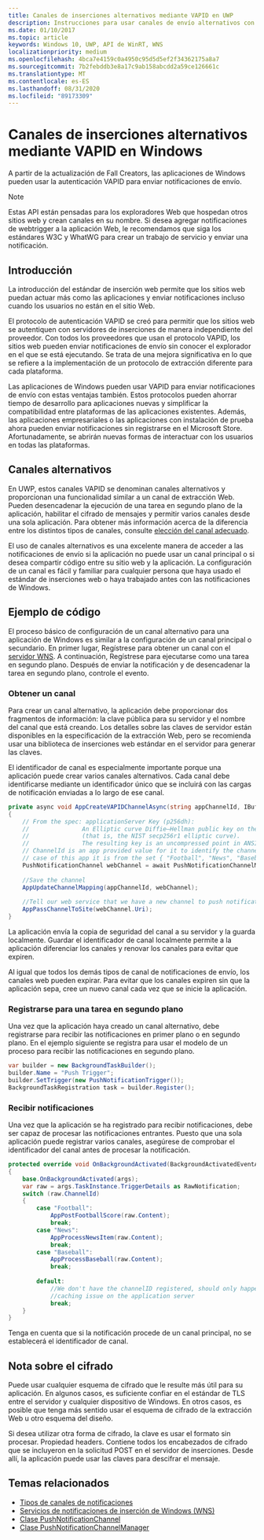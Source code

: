 ```yaml
---
title: Canales de inserciones alternativos mediante VAPID en UWP
description: Instrucciones para usar canales de envío alternativos con el protocolo VAPID desde una aplicación de Windows
ms.date: 01/10/2017
ms.topic: article
keywords: Windows 10, UWP, API de WinRT, WNS
localizationpriority: medium
ms.openlocfilehash: 4bca7e4159c0a4950c95d5d5ef2f34362175a8a7
ms.sourcegitcommit: 7b2febddb3e8a17c9ab158abcdd2a59ce126661c
ms.translationtype: MT
ms.contentlocale: es-ES
ms.lasthandoff: 08/31/2020
ms.locfileid: "89173309"
---
```

# <a name="alternate-push-channels-using-vapid-in-windows"></a>Canales de inserciones alternativos mediante VAPID en Windows 
A partir de la actualización de Fall Creators, las aplicaciones de Windows pueden usar la autenticación VAPID para enviar notificaciones de envío.  

> [!NOTE]
> Estas API están pensadas para los exploradores Web que hospedan otros sitios web y crean canales en su nombre.  Si desea agregar notificaciones de webtrigger a la aplicación Web, le recomendamos que siga los estándares W3C y WhatWG para crear un trabajo de servicio y enviar una notificación.

## <a name="introduction"></a>Introducción
La introducción del estándar de inserción web permite que los sitios web puedan actuar más como las aplicaciones y enviar notificaciones incluso cuando los usuarios no están en el sitio Web.

El protocolo de autenticación VAPID se creó para permitir que los sitios web se autentiquen con servidores de inserciones de manera independiente del proveedor. Con todos los proveedores que usan el protocolo VAPID, los sitios web pueden enviar notificaciones de envío sin conocer el explorador en el que se está ejecutando. Se trata de una mejora significativa en lo que se refiere a la implementación de un protocolo de extracción diferente para cada plataforma. 

Las aplicaciones de Windows pueden usar VAPID para enviar notificaciones de envío con estas ventajas también. Estos protocolos pueden ahorrar tiempo de desarrollo para aplicaciones nuevas y simplificar la compatibilidad entre plataformas de las aplicaciones existentes. Además, las aplicaciones empresariales o las aplicaciones con instalación de prueba ahora pueden enviar notificaciones sin registrarse en el Microsoft Store. Afortunadamente, se abrirán nuevas formas de interactuar con los usuarios en todas las plataformas.  

## <a name="alternate-channels"></a>Canales alternativos 
En UWP, estos canales VAPID se denominan canales alternativos y proporcionan una funcionalidad similar a un canal de extracción Web. Pueden desencadenar la ejecución de una tarea en segundo plano de la aplicación, habilitar el cifrado de mensajes y permitir varios canales desde una sola aplicación. Para obtener más información acerca de la diferencia entre los distintos tipos de canales, consulte [elección del canal adecuado](channel-types.md).

El uso de canales alternativos es una excelente manera de acceder a las notificaciones de envío si la aplicación no puede usar un canal principal o si desea compartir código entre su sitio web y la aplicación. La configuración de un canal es fácil y familiar para cualquier persona que haya usado el estándar de inserciones web o haya trabajado antes con las notificaciones de Windows.

## <a name="code-example"></a>Ejemplo de código

El proceso básico de configuración de un canal alternativo para una aplicación de Windows es similar a la configuración de un canal principal o secundario. En primer lugar, Regístrese para obtener un canal con el [servidor WNS](windows-push-notification-services--wns--overview.md). A continuación, Regístrese para ejecutarse como una tarea en segundo plano. Después de enviar la notificación y de desencadenar la tarea en segundo plano, controle el evento.  

### <a name="get-a-channel"></a>Obtener un canal 
Para crear un canal alternativo, la aplicación debe proporcionar dos fragmentos de información: la clave pública para su servidor y el nombre del canal que está creando. Los detalles sobre las claves de servidor están disponibles en la especificación de la extracción Web, pero se recomienda usar una biblioteca de inserciones web estándar en el servidor para generar las claves.  

El identificador de canal es especialmente importante porque una aplicación puede crear varios canales alternativos. Cada canal debe identificarse mediante un identificador único que se incluirá con las cargas de notificación enviadas a lo largo de ese canal.  

```csharp
private async void AppCreateVAPIDChannelAsync(string appChannelId, IBuffer applicationServerKey) 
{ 
    // From the spec: applicationServer Key (p256dh):  
    //               An Elliptic curve Diffie–Hellman public key on the P-256 curve 
    //               (that is, the NIST secp256r1 elliptic curve).   
    //               The resulting key is an uncompressed point in ANSI X9.62 format             
    // ChannelId is an app provided value for it to identify the channel later.  
    // case of this app it is from the set { "Football", "News", "Baseball" } 
    PushNotificationChannel webChannel = await PushNotificationChannelManager.GetDefault().CreateRawPushNotificationChannelWithAlternateKeyForApplicationAsync(applicationServerKey, appChannelId); 
 
    //Save the channel  
    AppUpdateChannelMapping(appChannelId, webChannel); 
             
    //Tell our web service that we have a new channel to push notifications to 
    AppPassChannelToSite(webChannel.Uri); 
} 
```
La aplicación envía la copia de seguridad del canal a su servidor y la guarda localmente. Guardar el identificador de canal localmente permite a la aplicación diferenciar los canales y renovar los canales para evitar que expiren.

Al igual que todos los demás tipos de canal de notificaciones de envío, los canales web pueden expirar. Para evitar que los canales expiren sin que la aplicación sepa, cree un nuevo canal cada vez que se inicie la aplicación.    

### <a name="register-for-a-background-task"></a>Registrarse para una tarea en segundo plano 

Una vez que la aplicación haya creado un canal alternativo, debe registrarse para recibir las notificaciones en primer plano o en segundo plano. En el ejemplo siguiente se registra para usar el modelo de un proceso para recibir las notificaciones en segundo plano.  

```csharp
var builder = new BackgroundTaskBuilder(); 
builder.Name = "Push Trigger"; 
builder.SetTrigger(new PushNotificationTrigger()); 
BackgroundTaskRegistration task = builder.Register(); 
```
### <a name="receive-the-notifications"></a>Recibir notificaciones 

Una vez que la aplicación se ha registrado para recibir notificaciones, debe ser capaz de procesar las notificaciones entrantes. Puesto que una sola aplicación puede registrar varios canales, asegúrese de comprobar el identificador del canal antes de procesar la notificación.  

```csharp
protected override void OnBackgroundActivated(BackgroundActivatedEventArgs args) 
{ 
    base.OnBackgroundActivated(args); 
    var raw = args.TaskInstance.TriggerDetails as RawNotification; 
    switch (raw.ChannelId) 
    { 
        case "Football": 
            AppPostFootballScore(raw.Content); 
            break; 
        case "News": 
            AppProcessNewsItem(raw.Content); 
            break; 
        case "Baseball": 
            AppProcessBaseball(raw.Content); 
            break; 
 
        default: 
            //We don't have the channelID registered, should only happen in the case of a 
            //caching issue on the application server 
            break; 
    }                           
} 
```

Tenga en cuenta que si la notificación procede de un canal principal, no se establecerá el identificador de canal.  

## <a name="note-on-encryption"></a>Nota sobre el cifrado 

Puede usar cualquier esquema de cifrado que le resulte más útil para su aplicación. En algunos casos, es suficiente confiar en el estándar de TLS entre el servidor y cualquier dispositivo de Windows. En otros casos, es posible que tenga más sentido usar el esquema de cifrado de la extracción Web u otro esquema del diseño.  

Si desea utilizar otra forma de cifrado, la clave es usar el formato sin procesar. Propiedad headers. Contiene todos los encabezados de cifrado que se incluyeron en la solicitud POST en el servidor de inserciones. Desde allí, la aplicación puede usar las claves para descifrar el mensaje.  

## <a name="related-topics"></a>Temas relacionados
- [Tipos de canales de notificaciones](channel-types.md)
- [Servicios de notificaciones de inserción de Windows (WNS)](windows-push-notification-services--wns--overview.md)
- [Clase PushNotificationChannel](/uwp/api/windows.networking.pushnotifications.pushnotificationchannel)
- [Clase PushNotificationChannelManager](/uwp/api/windows.networking.pushnotifications.pushnotificationchannelmanager)